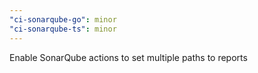 ```yaml
---
"ci-sonarqube-go": minor
"ci-sonarqube-ts": minor
---
```


Enable SonarQube actions to set multiple paths to reports
